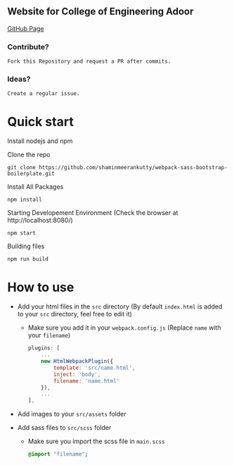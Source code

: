 ## Website for College of Engineering Adoor

[GitHub Page](https://ceadoor.github.io)

### Contribute?

```
Fork this Repository and request a PR after commits.
```

### Ideas?

```
Create a regular issue.
```

# Quick start

Install nodejs and npm
  
Clone the repo

    git clone https://github.com/shaminmeerankutty/webpack-sass-bootstrap-boilerplate.git

Install All Packages

    npm install

Starting Developement Environment (Check the browser at http://localhost:8080/)

    npm start

Building files

    npm run build

# How to use

- Add your html files in the `src` directory (By default `index.html` is added to your `src` directory, feel free to edit it)

  - Make sure you add it in your `webpack.config.js` (Replace `name` with your `filename`)

    ```javascript
    plugins: [
        ...
        new HtmlWebpackPlugin({
            template: 'src/name.html',
            inject: 'body',
            filename: 'name.html'
        }),
        ...
    ],
    ```

- Add images to your `src/assets` folder
- Add sass files to `src/scss` folder

  - Make sure you import the scss file in `main.scss`

    ```sass
    @import "filename";
    ```
